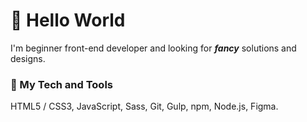 # :milky_way: Hello World
I'm beginner front-end developer and looking for **_fancy_** solutions and designs.

### :nut_and_bolt: My Tech and Tools
HTML5 / CSS3, JavaScript, Sass, Git, Gulp, npm, Node.js, Figma.
